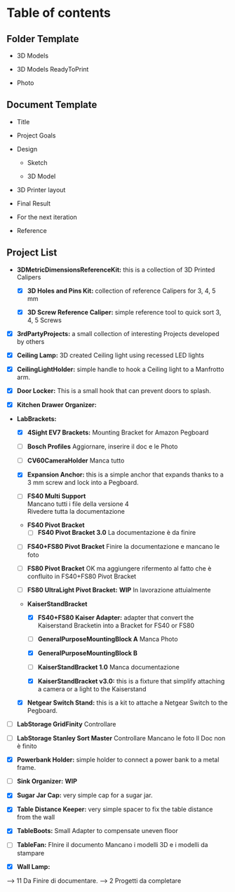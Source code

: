 # Table of contents

## Folder Template

- 3D Models

- 3D Models ReadyToPrint

- Photo


## Document Template

- Title

- Project Goals

- Design
  
  - <Component Name> Sketch
  
  - <Component Name> 3D Model

- 3D Printer layout

- Final Result

- For the next iteration

- Reference


## Project List

- **3DMetricDimensionsReferenceKit:** this is a collection of 3D Printed Calipers

  - [x] **3D Holes and Pins Kit:** collection of reference Calipers for 3, 4, 5 mm

  - [x] **3D Screw Reference Caliper:** simple reference tool to quick sort 3, 4, 5 Screws
	
- [x] **3rdPartyProjects:** a small collection of interesting Projects developed by others							
	
- [x] **Ceiling Lamp:** 3D created Ceiling light using recessed LED lights								
	
- [x] **CeilingLightHolder:** simple handle to hook a Ceiling light to a Manfrotto arm.											
	
- [x] **Door Locker:** This is a small hook that can prevent doors to splash.	

- [x] **Kitchen Drawer Organizer:**
	
- **LabBrackets:**
  - [x] **4Sight EV7 Brackets:** Mounting Bracket for Amazon Pegboard
				
  - [ ] **Bosch Profiles**
		Aggiornare, inserire il doc e le Photo
		
  - [ ] **CV60CameraHolder**
		Manca tutto 		
		
  - [x] **Expansion Anchor:** this is a simple anchor that expands thanks to a 3 mm screw and lock into a Pegboard.
				
  - [ ] **FS40 Multi Support**	
		Mancano tutti i file della versione 4	
		Rivedere tutta la documentazione
		
		
  - **FS40 Pivot Bracket**
    - [ ] **FS40 Pivot Bracket 3.0**
		La documentazione è da finire
		
  - [ ] **FS40+FS80 Pivot Bracket**
		Finire la documentazione e mancano le foto
		
  - [ ] **FS80 Pivot Bracket**
		OK ma aggiungere rifermento al fatto che è confluito 
		in FS40+FS80 Pivot Bracket	
		
  - [ ] **FS80 UltraLight Pivot Bracket:**	**WIP**
		In lavorazione attuìalmente		
		
		
  - **KaiserStandBracket**
  		
    - [x] **FS40+FS80 Kaiser Adapter:** adapter that convert the Kaiserstand Bracketin into a Bracket for FS40 or FS80

    - [ ] **GeneralPurposeMountingBlock A**
		Manca Photo
			
    - [x] **GeneralPurposeMountingBlock B**

    - [ ] **KaiserStandBracket 1.0**
		Manca documentazione			
	
    - [x] **KaiserStandBracket v3.0:** this is a fixture that simplify attaching a camera or a light to the Kaiserstand		

  - [x] **Netgear Switch Stand:** this is a kit to attache a Netgear Switch to the Pegboard.		
	
- [ ] **LabStorage GridFinity**
	Controllare
	
- [ ] **LabStorage Stanley Sort Master**
	Controllare
	Mancano le foto
	Il Doc non è finito
	
- [x] **Powerbank Holder:** simple holder to connect a power bank to a metal frame.

- [ ] **Sink Organizer:**
	**WIP**
	
- [x] **Sugar Jar Cap:** very simple cap for a sugar jar.

- [x] **Table Distance Keeper:** very simple spacer to fix the table distance from the wall
		
- [x] **TableBoots:** Small Adapter to compensate uneven floor 
		
- [ ] **TableFan:**
	FInire il documento
	Mancano i modelli 3D e i modelli da stampare
	
- [x] **Wall Lamp:**
	

--> 11 Da Finire di documentare.
--> 2 Progetti da completare



